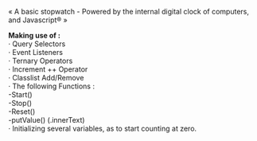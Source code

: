 « A basic stopwatch - Powered by the internal digital clock of computers, and Javascript® »

<b>Making use of :</b></br>
· Query Selectors</br>
· Event Listeners</br>
· Ternary Operators</br>
· Increment ++ Operator</br>
· Classlist Add/Remove</br>
· The following Functions :</br>
  -Start()</br>
  -Stop()</br>
  -Reset()</br>
  -putValue() (.innerText)</br>
· Initializing several variables, as to start counting at zero.</br>





